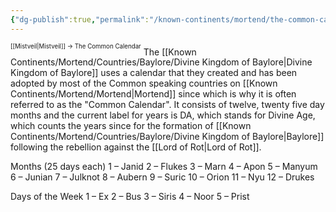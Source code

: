 ```yaml
---
{"dg-publish":true,"permalink":"/known-continents/mortend/the-common-calendar/"}
---
```


<sup><sup>[[Mistveil\|Mistveil]] → The Common Calendar</sup></sup> 
The [[Known Continents/Mortend/Countries/Baylore/Divine Kingdom of Baylore\|Divine Kingdom of Baylore]] uses a calendar that they created and has been adopted by most of the Common speaking countries on [[Known Continents/Mortend/Mortend\|Mortend]] since which is why it is often referred to as the "Common Calendar". It consists of twelve, twenty five day months and the current label for years is DA, which stands for Divine Age, which counts the years since for the formation of [[Known Continents/Mortend/Countries/Baylore/Divine Kingdom of Baylore\|Baylore]] following the rebellion against the [[Lord of Rot\|Lord of Rot]].

Months (25 days each)
1 – Janid
2 – Flukes
3 – Marn
4 – Apon
5 – Manyum
6 – Junian
7 – Julknot
8 – Aubern
9 – Suric
10 – Orion
11 – Nyu
12 – Drukes

Days of the Week
1 – Ex
2 – Bus
3 – Siris
4 – Noor
5 – Prist